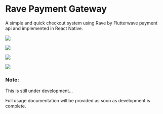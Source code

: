 # Rave Payment Gateway

A simple and quick checkout system using Rave by Flutterwave payment api and implemented in React Native.

![](screenshots/1.png)

![](screenshots/2.png)

![](screenshots/4.png)

![](screenshots/5.png)
### Note:
This is still under development...

Full usage documentation will be provided as soon as development is complete.